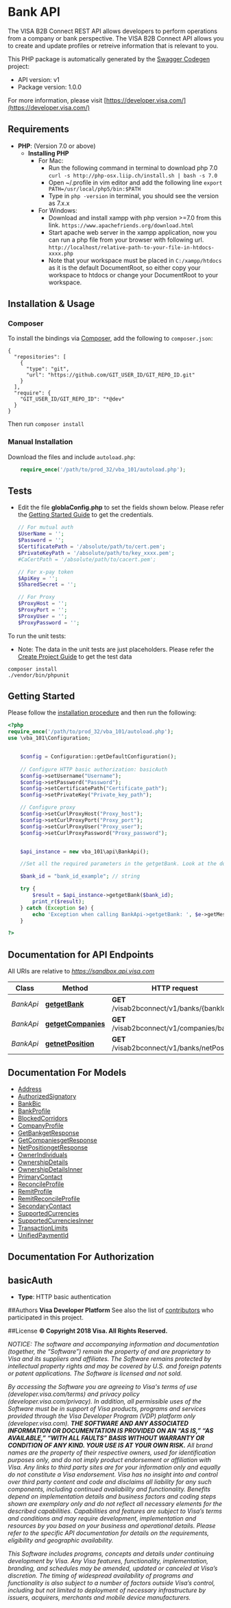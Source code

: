 # Bank API
The VISA B2B Connect REST API allows developers to perform operations from a company or bank perspective. The VISA B2B Connect API allows you to create and update profiles or retreive information that is relevant to you.

This PHP package is automatically generated by the [Swagger Codegen](https://github.com/swagger-api/swagger-codegen) project:

- API version: v1
- Package version: 1.0.0

For more information, please visit [https://developer.visa.com/](https://developer.visa.com/)

## Requirements

- **PHP**: (Version 7.0 or above)
    - **Installing PHP**
        * For Mac:
            - Run the following command in terminal to download php 7.0
                ```curl -s http://php-osx.liip.ch/install.sh | bash -s 7.0```
            - Open ~/.profile in vim editor and add the following line
                ```export PATH=/usr/local/php5/bin:$PATH```
            - Type in ```php -version``` in terminal, you should see the version as 7.x.x
        * For Windows:
            - Download and install xampp with php version >=7.0 from this link.
                ```https://www.apachefriends.org/download.html```
            - Start apache web server in the xampp application, now you can run a php file from your browser with following url.
                ```http://localhost/relative-path-to-your-file-in-htdocs-xxxx.php```
            - Note that your workspace must be placed in ```C:/xampp/htdocs``` as it is the default DocumentRoot, so either copy your workspace to htdocs or change your DocumentRoot to your workspace.

## Installation & Usage
### Composer

To install the bindings via [Composer](http://getcomposer.org/), add the following to `composer.json`:

```
{
  "repositories": [
    {
      "type": "git",
      "url": "https://github.com/GIT_USER_ID/GIT_REPO_ID.git"
    }
  ],
  "require": {
    "GIT_USER_ID/GIT_REPO_ID": "*@dev"
  }
}
```

Then run `composer install`

### Manual Installation

Download the files and include `autoload.php`:

```php
    require_once('/path/to/prod_32/vba_101/autoload.php');
```

## Tests
- Edit the file **globlaConfig.php** to set the fields shown below. Please refer the [Getting Started Guide](https://developer.visa.com/vdpguide#get-started-overview) to get the credentials.

    ```php
    // For mutual auth
    $UserName = '';
    $Password = '';
    $CertificatePath = '/absolute/path/to/cert.pem';
    $PrivateKeyPath = '/absolute/path/to/key_xxxx.pem';
    #CaCertPath = '/absolute/path/to/cacert.pem';

    // For x-pay token
    $ApiKey = '';
    $SharedSecret = '';

    // For Proxy
    $ProxyHost = '';
    $ProxyPort = '';
    $ProxyUser = '';
    $ProxyPassword = '';
    ```
To run the unit tests:
- Note: The data in the unit tests are just placeholders. Please refer the [Create Project Guide](https://developer.visa.com/pages/working-with-visa-apis/create-project) to get the test data
```
composer install
./vendor/bin/phpunit
```

## Getting Started

Please follow the [installation procedure](#installation--usage) and then run the following:

```php
<?php
require_once('/path/to/prod_32/vba_101/autoload.php');
use \vba_101\Configuration;


    $config = Configuration::getDefaultConfiguration();
    
    // Configure HTTP basic authorization: basicAuth
    $config->setUsername("Username");
    $config->setPassword("Password");
    $config->setCertificatePath("Certificate_path");
    $config->setPrivateKey("Private_key_path");

    // Configure proxy
    $config->setCurlProxyHost("Proxy_host");
    $config->setCurlProxyPort("Proxy_port");
    $config->setCurlProxyUser("Proxy_user");
    $config->setCurlProxyPassword("Proxy_password");


    $api_instance = new vba_101\api\BankApi();

    //Set all the required parameters in the getgetBank. Look at the documentation for further clarification.

    $bank_id = "bank_id_example"; // string

    try {
        $result = $api_instance->getgetBank($bank_id);
        print_r($result);
    } catch (Exception $e) {
        echo 'Exception when calling BankApi->getgetBank: ', $e->getMessage(), PHP_EOL;
    }

?>
```

## Documentation for API Endpoints

All URIs are relative to *https://sandbox.api.visa.com*

Class | Method | HTTP request | Description
------------ | ------------- | ------------- | -------------
*BankApi* | [**getgetBank**](docs/Api/BankApi.md#getgetbank) | **GET** /visab2bconnect/v1/banks/{bankId} | 
*BankApi* | [**getgetCompanies**](docs/Api/BankApi.md#getgetcompanies) | **GET** /visab2bconnect/v1/companies/banks | 
*BankApi* | [**getnetPosition**](docs/Api/BankApi.md#getnetposition) | **GET** /visab2bconnect/v1/banks/netPosition | 


## Documentation For Models

 - [Address](docs/Model/Address.md)
 - [AuthorizedSignatory](docs/Model/AuthorizedSignatory.md)
 - [BankBic](docs/Model/BankBic.md)
 - [BankProfile](docs/Model/BankProfile.md)
 - [BlockedCorridors](docs/Model/BlockedCorridors.md)
 - [CompanyProfile](docs/Model/CompanyProfile.md)
 - [GetBankgetResponse](docs/Model/GetBankgetResponse.md)
 - [GetCompaniesgetResponse](docs/Model/GetCompaniesgetResponse.md)
 - [NetPositiongetResponse](docs/Model/NetPositiongetResponse.md)
 - [OwnerIndividuals](docs/Model/OwnerIndividuals.md)
 - [OwnershipDetails](docs/Model/OwnershipDetails.md)
 - [OwnershipDetailsInner](docs/Model/OwnershipDetailsInner.md)
 - [PrimaryContact](docs/Model/PrimaryContact.md)
 - [ReconcileProfile](docs/Model/ReconcileProfile.md)
 - [RemitProfile](docs/Model/RemitProfile.md)
 - [RemitReconcileProfile](docs/Model/RemitReconcileProfile.md)
 - [SecondaryContact](docs/Model/SecondaryContact.md)
 - [SupportedCurrencies](docs/Model/SupportedCurrencies.md)
 - [SupportedCurrenciesInner](docs/Model/SupportedCurrenciesInner.md)
 - [TransactionLimits](docs/Model/TransactionLimits.md)
 - [UnifiedPaymentId](docs/Model/UnifiedPaymentId.md)


## Documentation For Authorization


## basicAuth

- **Type**: HTTP basic authentication


##Authors
 **Visa Developer Platform**
 See also the list of [contributors](https://github.com/visa/java-sample-code/graphs/contributors) who participated in this project.

##License
**© Copyright 2018 Visa. All Rights Reserved.**

*NOTICE: The software and accompanying information and documentation (together, the “Software”) remain the property of
and are proprietary to Visa and its suppliers and affiliates. The Software remains protected by intellectual property
rights and may be covered by U.S. and foreign patents or patent applications. The Software is licensed and not sold.*

*By accessing the Software you are agreeing to Visa's terms of use (developer.visa.com/terms) and privacy policy (developer.visa.com/privacy).
In addition, all permissible uses of the Software must be in support of Visa products, programs and services provided
through the Visa Developer Program (VDP) platform only (developer.visa.com). **THE SOFTWARE AND ANY ASSOCIATED
INFORMATION OR DOCUMENTATION IS PROVIDED ON AN “AS IS,” “AS AVAILABLE,” “WITH ALL FAULTS” BASIS WITHOUT WARRANTY OR
CONDITION OF ANY KIND. YOUR USE IS AT YOUR OWN RISK.** All brand names are the property of their respective owners, used for identification purposes only, and do not imply
product endorsement or affiliation with Visa. Any links to third party sites are for your information only and equally
do not constitute a Visa endorsement. Visa has no insight into and control over third party content and code and disclaims
all liability for any such components, including continued availability and functionality. Benefits depend on implementation
details and business factors and coding steps shown are exemplary only and do not reflect all necessary elements for the
described capabilities. Capabilities and features are subject to Visa’s terms and conditions and may require development,
implementation and resources by you based on your business and operational details. Please refer to the specific
API documentation for details on the requirements, eligibility and geographic availability.*

*This Software includes programs, concepts and details under continuing development by Visa. Any Visa features,
functionality, implementation, branding, and schedules may be amended, updated or canceled at Visa’s discretion.
The timing of widespread availability of programs and functionality is also subject to a number of factors outside Visa’s control,
including but not limited to deployment of necessary infrastructure by issuers, acquirers, merchants and mobile device manufacturers.*